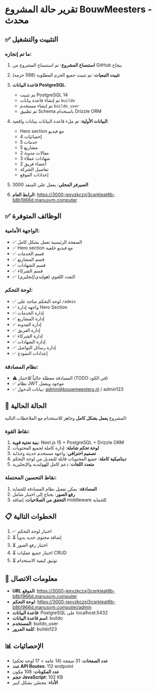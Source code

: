 # تقرير حالة المشروع BouwMeesters - محدث

## ✅ التثبيت والتشغيل

### ما تم إنجازه:
1. **استنساخ المشروع**: تم استنساخ المشروع من GitHub بنجاح
2. **تثبيت التبعيات**: تم تثبيت جميع الحزم المطلوبة (598 حزمة)
3. **قاعدة البيانات PostgreSQL**: 
   - تم تثبيت PostgreSQL 14
   - تم إنشاء قاعدة بيانات `buildo`
   - تم إنشاء مستخدم `buildo_user`
   - تم تطبيق Schema باستخدام Drizzle ORM
4. **البيانات الأولية**: تم ملء قاعدة البيانات ببيانات واقعية:
   - Hero section مع فيديو
   - 4 إحصائيات
   - 5 خدمات
   - 5 مشاريع
   - 2 مقالات مدونة
   - 3 شهادات عملاء
   - 2 أعضاء فريق
   - تفاصيل الشركة
   - إعدادات الموقع

5. **السيرفر المحلي**: يعمل على المنفذ 3000
6. **الرابط العام**: https://3000-iexvzkczxj3cqrkleat6b-b8b1966d.manusvm.computer

## ✅ الوظائف المتوفرة

### الواجهة الأمامية:
- ✅ الصفحة الرئيسية تعمل بشكل كامل
- ✅ Hero section مع فيديو خلفية
- ✅ قسم الخدمات
- ✅ قسم المشاريع
- ✅ قسم الشهادات
- ✅ قسم الشركاء
- ✅ التعدد اللغوي (هولندي/إنجليزي)

### لوحة التحكم:
- ✅ لوحة التحكم متاحة على `/admin`
- ✅ واجهة إدارة Hero Section
- ✅ إدارة الخدمات
- ✅ إدارة المشاريع
- ✅ إدارة المدونة
- ✅ إدارة الفريق
- ✅ إدارة الشركاء
- ✅ إدارة الشهادات
- ✅ إدارة رسائل التواصل
- ✅ إعدادات النموذج

### نظام المصادقة:
- ⚠️ المصادقة معطلة حالياً للاختبار (TODO في الكود)
- ✅ نظام JWT موجود ويعمل
- ✅ بيانات الدخول: admin@bouwmeesters.nl / admin123

## 🎯 الحالة الحالية

المشروع **يعمل بشكل كامل** وجاهز للاستخدام مع الملاحظات التالية:

### نقاط القوة:
1. **بنية تحتية قوية**: Next.js 15 + PostgreSQL + Drizzle ORM
2. **لوحة تحكم شاملة**: إدارة كاملة لجميع المحتويات
3. **تصميم احترافي**: واجهة مستخدم حديثة وجذابة
4. **ديناميكية كاملة**: جميع المحتويات قابلة للتعديل من لوحة التحكم
5. **متعدد اللغات**: دعم كامل للهولندية والإنجليزية

### نقاط التحسين المحتملة:
1. **المصادقة**: يمكن تفعيل نظام المصادقة للحماية
2. **رفع الصور**: يحتاج إلى اختبار شامل
3. **التحقق من الصلاحيات**: إضافة middleware للحماية

## 📋 الخطوات التالية

1. ✅ اختبار لوحة التحكم
2. ⏳ إضافة محتوى جديد يدوياً
3. ⏳ اختبار رفع الصور
4. ⏳ اختبار جميع عمليات CRUD
5. ⏳ توثيق كيفية الاستخدام

## 🔧 معلومات الاتصال

- **URL الموقع**: https://3000-iexvzkczxj3cqrkleat6b-b8b1966d.manusvm.computer
- **لوحة التحكم**: https://3000-iexvzkczxj3cqrkleat6b-b8b1966d.manusvm.computer/admin
- **قاعدة البيانات**: PostgreSQL على localhost:5432
- **اسم قاعدة البيانات**: buildo
- **المستخدم**: buildo_user
- **كلمة المرور**: buildo123

## 📊 الإحصائيات

- **عدد الصفحات**: 31 صفحة (14 عامة + 17 لوحة تحكم)
- **عدد API Routes**: 112 endpoint
- **عدد المكونات**: 108 مكون
- **حجم JavaScript**: 102 KB
- **الأداء**: محسّن بشكل كبير
